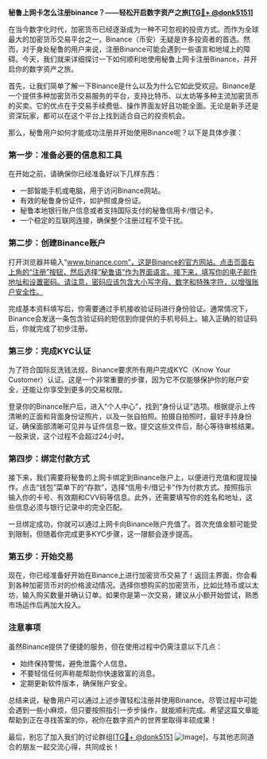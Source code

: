 **秘鲁上网卡怎么注册binance？——轻松开启数字资产之旅[[TG💪+ @donk5151](https://t.me/s/donk5151)]**

在当今数字化时代，加密货币已经逐渐成为一种不可忽视的投资方式。而作为全球最大的加密货币交易平台之一，Binance（币安）无疑是许多投资者的首选。然而，对于身处秘鲁的用户来说，注册Binance可能会遇到一些语言和地域上的障碍。今天，我们就来详细探讨一下如何顺利地使用秘鲁上网卡注册Binance，并开启你的数字资产之旅。

首先，让我们简单了解一下Binance是什么以及为什么它如此受欢迎。Binance是一个提供多种加密货币交易服务的平台，支持比特币、以太坊等多种主流加密货币的买卖。它的优点在于交易手续费低、操作界面友好且功能全面。无论是新手还是资深玩家，都可以在这个平台上找到适合自己的投资机会。

那么，秘鲁用户如何才能成功注册并开始使用Binance呢？以下是具体步骤：

### 第一步：准备必要的信息和工具

在开始之前，请确保你已经准备好以下几样东西：
- 一部智能手机或电脑，用于访问Binance网站。
- 有效的秘鲁身份证件，如护照或身份证。
- 秘鲁本地银行账户信息或者支持国际支付的秘鲁信用卡/借记卡。
- 一个稳定的互联网连接，确保整个注册过程不受干扰。

### 第二步：创建Binance账户

打开浏览器并输入“www.binance.com”，这是Binance的官方网站。点击页面右上角的“注册”按钮，然后选择“秘鲁语”作为界面语言。接下来，填写你的电子邮件地址和设置密码。请注意，密码应该包含大小写字母、数字和特殊字符，以增强账户安全性。

完成基本资料填写后，你需要通过手机接收验证码进行身份验证。通常情况下，Binance会发送一条包含验证码的短信到你提供的手机号码上。输入正确的验证码后，你就完成了初步注册。

### 第三步：完成KYC认证

为了符合国际反洗钱法规，Binance要求所有用户完成KYC（Know Your Customer）认证。这是一个非常重要的步骤，因为它不仅能够保护你的账户安全，还能让你享受到更多的交易权限。

登录你的Binance账户后，进入“个人中心”，找到“身份认证”选项。根据提示上传清晰的正面和背面身份证照片，以及一张自拍照。拍摄自拍照时，最好手持身份证，确保面部清晰可见并与证件信息一致。提交这些文件后，耐心等待审核结果。一般来说，这个过程不会超过24小时。

### 第四步：绑定付款方式

接下来，我们需要将秘鲁的上网卡绑定到Binance账户上，以便进行充值和提现操作。点击“钱包”菜单下的“存款”，选择“信用卡/借记卡”作为付款方式。按照指示输入你的卡号、有效期和CVV码等信息。此外，还需要填写你的姓名和地址，这些信息必须与银行记录中的完全匹配。

一旦绑定成功，你就可以通过上网卡向Binance账户充值了。首次充值金额可能受到限制，但随着你完成更多KYC步骤，这一限额会逐步提高。

### 第五步：开始交易

现在，你已经准备好开始在Binance上进行加密货币交易了！返回主界面，你会看到各种加密货币对的价格波动情况。选择你想购买的加密货币，比如比特币或以太坊，输入购买数量并确认订单。如果你是第一次交易，建议从小额开始尝试，熟悉市场运作后再加大投入。

### 注意事项

虽然Binance提供了便捷的服务，但在使用过程中仍需注意以下几点：
- 始终保持警惕，避免泄露个人信息。
- 不要轻信任何声称能帮助你快速致富的消息。
- 定期更新软件版本，确保账户安全。

总结来说，秘鲁用户可以通过上述步骤轻松注册并使用Binance。尽管过程中可能会遇到一些小麻烦，但只要按照指引一步步操作，就能顺利完成。希望这篇文章能帮助到正在寻找答案的你，祝你在数字资产的世界里取得丰硕成果！

最后，别忘了加入我们的讨论群组[[TG💪+ @donk5151](https://t.me/s/donk5151) ![Image](https://i.postimg.cc/rwNCRYN7/Snipaste-2025-04-30-17-27-05.png)]，与其他志同道合的朋友一起交流心得，共同成长！